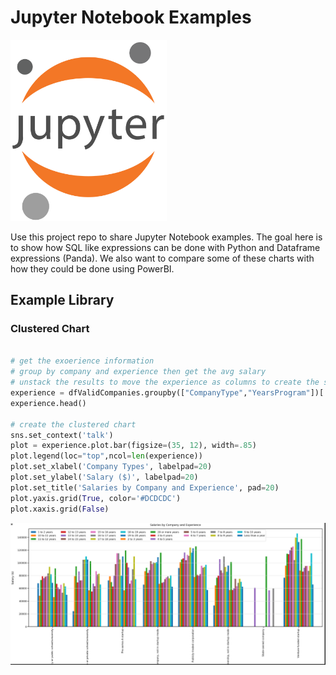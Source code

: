 # Jupyter Notebook Examples
<img src="jupyter.png" width="250px">
<p>
Use this project repo to share Jupyter Notebook examples. The goal here is to show how SQL like expressions can be done with Python and Dataframe expressions (Panda). We also want to compare some of these charts with how they could be done using PowerBI.

## Example Library

### Clustered Chart

```python

# get the exoerience information
# group by company and experience then get the avg salary
# unstack the results to move the experience as columns to create the series
experience = dfValidCompanies.groupby(["CompanyType","YearsProgram"])['Salary'].mean().rename("Salary").sort_values(ascending=False).sort_index().unstack()
experience.head()

# create the clustered chart
sns.set_context('talk')
plot = experience.plot.bar(figsize=(35, 12), width=.85)
plot.legend(loc="top",ncol=len(experience))
plot.set_xlabel('Company Types', labelpad=20)
plot.set_ylabel('Salary ($)', labelpad=20)
plot.set_title('Salaries by Company and Experience', pad=20)
plot.yaxis.grid(True, color='#DCDCDC')
plot.xaxis.grid(False)

```

<img src="clustered.png" alt="Clustered Chart">
